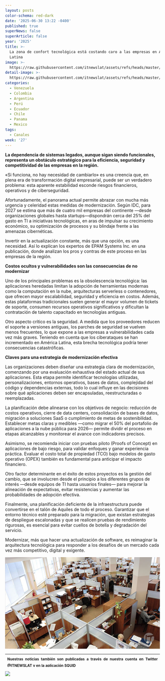 ```yaml
---
layout: posts
color-schema: red-dark
date: '2025-06-30 13:22 -0400'
published: true
superNews: false
superArticle: false
year: '2025'
title: >-
  La zona de confort tecnológica está costando caro a las empresas en América
  Latina
image: >-
  https://raw.githubusercontent.com/itnewslat/assets/refs/heads/master/img/540x320/oficina-p.jpg
detail-image: >-
  https://raw.githubusercontent.com/itnewslat/assets/refs/heads/master/img/1024x680/oficina-g.jpg
categories:
  - Venezuela
  - Colombia
  - Argentina
  - Perú
  - Ecuador
  - Chile
  - Panama
  - Mexico
tags:
  - Canales
week: '27'
---
```

**La dependencia de sistemas legados, aunque sigan siendo funcionales, representa un obstáculo estratégico para la eficiencia, seguridad y competitividad de las empresas en la región.**

«Si funciona, no hay necesidad de cambiarlo» es una creencia que, en plena era de transformación digital empresarial, puede ser un verdadero problema: esta aparente estabilidad esconde riesgos financieros, operativos y de ciberseguridad.

Afortunadamente, el panorama actual permite abrazar con mucha más urgencia y celeridad estas medidas de modernización. Según IDC, para 2027 se estima que más de cuatro mil empresas del continente —desde organizaciones globales hasta startups—dispondrán cerca del 25% del gasto en TI a iniciativas tecnológicas, en aras de impulsar su crecimiento económico, su optimización de procesos y su blindaje frente a las amenazas cibernéticas.

Invertir en la actualización constante, más que una opción, es una necesidad. Así lo explican los expertos de EPAM Systems Inc. en una publicación, donde analizan los pros y contras de este proceso en las empresas de la región.

**Costos ocultos y vulnerabilidades son las consecuencias de no modernizar**

Uno de los principales problemas es la obsolescencia tecnológica: las aplicaciones heredadas limitan la adopción de herramientas modernas como la computación en la nube, arquitecturas serverless o contenedores, que ofrecen mayor escalabilidad, seguridad y eficiencia en costos. Además, estas plataformas tradicionales suelen generar el mayor volumen de tickets de soporte, consumen recursos operativos significativos y dificultan la contratación de talento capacitado en tecnologías antiguas.

Otro aspecto crítico es la seguridad. A medida que los proveedores reducen el soporte a versiones antiguas, los parches de seguridad se vuelven menos frecuentes, lo que expone a las empresas a vulnerabilidades cada vez más graves. Teniendo en cuenta que los ciberataques se han incrementado en América Latina, esta brecha tecnológica podría tener consecuencias catastróficas.

**Claves para una estrategia de modernización efectiva**

Las organizaciones deben diseñar una estrategia clara de modernización, comenzando por una evaluación exhaustiva del estado actual de sus aplicaciones. Esta etapa permite identificar tecnologías utilizadas, personalizaciones, entornos operativos, bases de datos, complejidad del código y dependencias externas, todo lo cual influye en las decisiones sobre qué aplicaciones deben ser encapsuladas, reestructuradas o reemplazadas.

La planificación debe alinearse con los objetivos de negocio: reducción de costos operativos, cierre de data centers, consolidación de bases de datos, migración a soluciones SaaS o cumplimiento de metas de sostenibilidad. Establecer metas claras y medibles —como migrar el 50% del portafolio de aplicaciones a la nube pública para 2026— permite dividir el proceso en etapas alcanzables y monitorear el avance con indicadores precisos.

Asimismo, se recomienda iniciar con pruebas piloto (Proofs of Concept) en aplicaciones de bajo riesgo, para validar enfoques y ganar experiencia práctica. Evaluar el costo total de propiedad (TCO) bajo modelos de gasto operativo (OPEX) también es fundamental para anticipar el impacto financiero.

Otro factor determinante en el éxito de estos proyectos es la gestión del cambio, que se involucren desde el principio a los diferentes grupos de interés —desde equipos de TI hasta usuarios finales— para mejorar la alineación de expectativas, evitar resistencias y aumentar las probabilidades de adopción efectiva.

Finalmente, una planificación deficiente de la infraestructura puede convertirse en el talón de Aquiles de todo el proceso. Garantizar que el entorno técnico esté preparado para la migración, que existan estrategias de despliegue escalonadas y que se realicen pruebas de rendimiento rigurosas, es esencial para evitar cuellos de botella y degradación del servicio.

Modernizar, más que hacer una actualización de software, es reimaginar la arquitectura tecnológica para responder a los desafíos de un mercado cada vez más competitivo, digital y exigente.

![](https://raw.githubusercontent.com/itnewslat/assets/refs/heads/master/img/540x320/oficina-p.jpg)

<table style="height: 42px;" width="569">
<tbody>
<tr>
<td style="text-align: justify;"><sub><strong>Nuestras noticias también son publicadas a través de nuestra cuenta en Twitter <a href="https://twitter.com/itnewslat?lang=es">@ITNEWSLAT</a> y en la aplicación <a href="https://squidapp.co/en/">SQUID</a></strong></sub></td>
</tr>
</tbody>
</table>

<img src="https://tracker.metricool.com/c3po.jpg?hash=56f88a41e39ab42c063cc51676587a04"/>